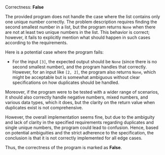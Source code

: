 Correctness: **False**

The provided program does not handle the case where the list contains only one unique number correctly. The problem description requires finding the second smallest number in a list, but the program returns `None` when there are not at least two unique numbers in the list. This behavior is correct; however, it fails to explicitly mention what should happen in such cases according to the requirements. 

Here is a potential case where the program fails:
- For the input `[3]`, the expected output should be `None` (since there is no second smallest number), and the program handles that correctly. However, for an input like `[2, 2]`, the program also returns `None`, which might be acceptable but is somewhat ambiguous without clear specifications on how duplicates should be handled.

Moreover, if the program were to be tested with a wider range of scenarios, it should also correctly handle negative numbers, mixed numbers, and various data types, which it does, but the clarity on the return value when duplicates exist is not comprehensive.

However, the overall implementation seems fine, but due to the ambiguity and lack of clarity in the specified requirements regarding duplicates and single unique numbers, the program could lead to confusion. Hence, based on potential ambiguities and the strict adherence to the specification, the conclusion is that it is not correctly implemented for all edge cases.

Thus, the correctness of the program is marked as **False**.